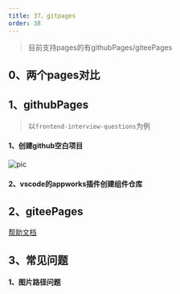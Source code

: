 ```yaml
---
title: 37、gitpages
order: 38
---
```

> 目前支持pages的有githubPages/giteePages

## 0、两个pages对比

## 1、githubPages
> 以`frontend-interview-questions`为例

#### 1、创建github空白项目

![pic](https://robin2017.github.io/frontend-notes/images/gitpages.jpg)  

#### 2、vscode的appworks插件创建组件仓库

## 2、giteePages
[帮助文档](https://gitee.com/help/articles/4136)  
## 3、常见问题
#### 1、图片路径问题
